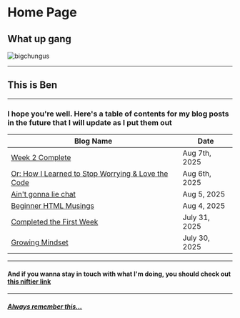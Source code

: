 # Home Page
## **What up gang**

![bigchungus](https://www.vice.com/wp-content/uploads/sites/2/2022/09/1662049678863-screen-shot-2022-09-01-at-122736-pm.png)

---

## This is Ben

---

### I hope you're well. Here's a table of contents for my blog posts in the future that I will update as I put them out

|Blog Name|Date|
|---|---|
|[Week 2 Complete](/Week1Blogs/07AUG2025.md)|Aug 7th, 2025|
|[Or: How I Learned to Stop Worrying & Love the Code](/Week1Blogs/06AUG2025.md)|Aug 6th, 2025|
|[Ain't gonna lie chat](/Week1Blogs/05AUG2025.md)|Aug 5, 2025|
|[Beginner HTML Musings](/Week1Blogs/04AUG2025.md)|Aug 4, 2025|
|[Completed the First Week](/Week0Blogs/31JUL2025.md)|July 31, 2025|
|[Growing Mindset](/Week0Blogs/30JUL2025.md)|July 30, 2025|


---

#### And if you wanna stay in touch with what I'm doing, you should check out [this niftier link](https://github.com/Lizardtamer)

---

##### [**Always** remember this...](https://www.youtube.com/watch?v=vBjzAdpZzf0)
